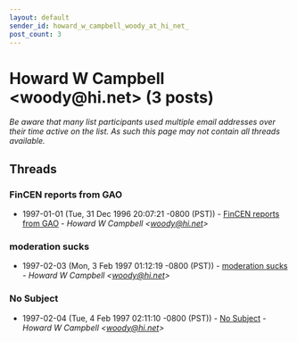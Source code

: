 ```yaml
---
layout: default
sender_id: howard_w_campbell_woody_at_hi_net_
post_count: 3
---
```


# Howard W Campbell <woody<span>@</span>hi.net> (3 posts)

_Be aware that many list participants used multiple email addresses over their time active on the list. As such this page may not contain all threads available._

## Threads

### FinCEN reports from GAO
+ 1997-01-01 (Tue, 31 Dec 1996 20:07:21 -0800 (PST)) - [FinCEN reports from GAO](/archive/1997/01/6cf3eb85536184c3b89f402c904cbe8f2838d04951546d8f351de934d321fbfb) - _Howard W Campbell \<woody@hi.net\>_

### moderation sucks
+ 1997-02-03 (Mon, 3 Feb 1997 01:12:19 -0800 (PST)) - [moderation sucks](/archive/1997/02/7de7b75b15b71d56a0fcc5a7ed7eb4954f7aa3e764c467badd8780a923604ee1) - _Howard W Campbell \<woody@hi.net\>_

### No Subject
+ 1997-02-04 (Tue, 4 Feb 1997 02:11:10 -0800 (PST)) - [No Subject](/archive/1997/02/8b6ef5a763ebb8ab2ea284051e703c5833194607ad75bbb9e8ef26de868f43e8) - _Howard W Campbell \<woody@hi.net\>_

